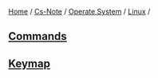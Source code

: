 [Home](https://mengxianbin.github.io) /
[Cs-Note](https://mengxianbin.github.io/cs-note) /
[Operate System](https://mengxianbin.github.io/cs-note/operate_system) /
[Linux](https://mengxianbin.github.io/cs-note/operate_system/linux) /

## [Commands](https://mengxianbin.github.io/cs-note/operate_system/linux/commands)

## [Keymap](https://mengxianbin.github.io/cs-note/operate_system/linux/keymap)

